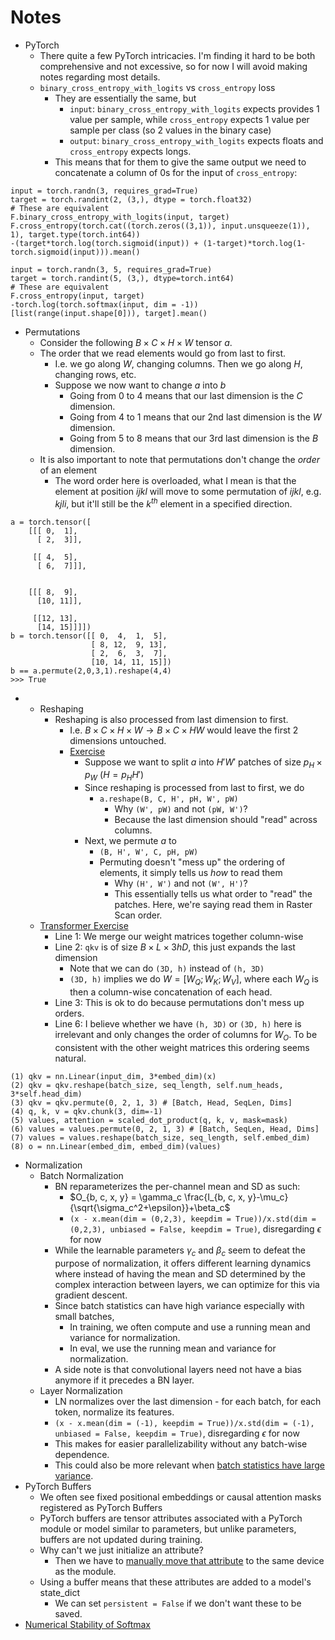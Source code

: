 # Notes

- PyTorch
  - There quite a few PyTorch intricacies. I'm finding it hard to be both comprehensive and not excessive, so for now I will avoid making notes regarding most details.
  - `binary_cross_entropy_with_logits` vs `cross_entropy` loss
    - They are essentially the same, but 
      - `input`: `binary_cross_entropy_with_logits` expects provides 1 value per sample, while `cross_entropy` expects 1 value per sample per class (so 2 values in the binary case)
      - `output`: `binary_cross_entropy_with_logits` expects floats and `cross_entropy` expects longs. 
    - This means that for them to give the same output we need to concatenate a column of 0s for the input of `cross_entropy`:
```
input = torch.randn(3, requires_grad=True)
target = torch.randint(2, (3,), dtype = torch.float32)
# These are equivalent
F.binary_cross_entropy_with_logits(input, target)
F.cross_entropy(torch.cat((torch.zeros((3,1)), input.unsqueeze(1)), 1), target.type(torch.int64))
-(target*torch.log(torch.sigmoid(input)) + (1-target)*torch.log(1-torch.sigmoid(input))).mean()

input = torch.randn(3, 5, requires_grad=True)
target = torch.randint(5, (3,), dtype=torch.int64)
# These are equivalent
F.cross_entropy(input, target)
-torch.log(torch.softmax(input, dim = -1))[list(range(input.shape[0])), target].mean()
```
  - Permutations
    - Consider the following $B \times C \times H \times W$ tensor $a$.
    - The order that we read elements would go from last to first.
      - I.e. we go along $W$, changing columns. Then we go along $H$, changing rows, etc. 
      - Suppose we now want to change $a$ into $b$
        - Going from 0 to 4 means that our last dimension is the $C$ dimension. 
        - Going from 4 to 1 means that our 2nd last dimension is the $W$ dimension. 
        - Going from 5 to 8 means that our 3rd last dimension is the $B$ dimension. 
    - It is also important to note that permutations don't change the _order_ of an element
      - The word order here is overloaded, what I mean is that the element at position $ijkl$ will move to some permutation of $ijkl$, e.g. $kjli$, but it'll still be the $k^{th}$ element in a specified direction.  
```
a = torch.tensor([
    [[[ 0,  1],
      [ 2,  3]],

     [[ 4,  5],
      [ 6,  7]]],


    [[[ 8,  9],
      [10, 11]],

     [[12, 13],
      [14, 15]]]])
b = torch.tensor([[ 0,  4,  1,  5],
                  [ 8, 12,  9, 13],
                  [ 2,  6,  3,  7],
                  [10, 14, 11, 15]])
b == a.permute(2,0,3,1).reshape(4,4)
>>> True
```
  - - Reshaping
      - Reshaping is also processed from last dimension to first.
        - I.e. $B \times C \times H \times W \rightarrow B \times C \times HW$ would leave the first 2 dimensions untouched. 
        - [Exercise](https://uvadlc-notebooks.readthedocs.io/en/latest/tutorial_notebooks/tutorial15/Vision_Transformer.html)
          - Suppose we want to split $a$ into $H'W'$ patches of size $p_H \times p_W$ ($H=p_HH'$)
          - Since reshaping is processed from last to first, we do
            - `a.reshape(B, C, H', pH, W', pW)`
              - Why `(W', pW)` and not `(pW, W')`?
              - Because the last dimension should "read" across columns.
          - Next, we permute $a$ to
            - `(B, H', W', C, pH, pW)`
            - Permuting doesn't "mess up" the ordering of elements, it simply tells us _how_ to read them
              - Why `(H', W')` and not `(W', H')`?
              - This essentially tells us what order to "read" the patches. Here, we're saying read them in Raster Scan order.
    - [Transformer Exercise](https://github.com/phlippe/uvadlc_notebooks/blob/master/docs/tutorial_notebooks/tutorial6/Transformers_and_MHAttention.ipynb)
      - Line 1: We merge our weight matrices together column-wise
      - Line 2: `qkv` is of size $B \times L \times 3hD$, this just expands the last dimension
        - Note that we can do `(3D, h)` instead of `(h, 3D)`
        - `(3D, h)` implies we do $W = [W_Q ; W_K ; W_V]$, where each $W_Q$ is then a column-wise concatenation of each head. 
      - Line 3: This is ok to do because permutations don't mess up orders. 
      - Line 6: I believe whether we have `(h, 3D)` or `(3D, h)` here is irrelevant and only changes the order of columns for $W_O$. To be consistent with the other weight matrices this ordering seems natural.
```
(1) qkv = nn.Linear(input_dim, 3*embed_dim)(x)
(2) qkv = qkv.reshape(batch_size, seq_length, self.num_heads, 3*self.head_dim)
(3) qkv = qkv.permute(0, 2, 1, 3) # [Batch, Head, SeqLen, Dims]
(4) q, k, v = qkv.chunk(3, dim=-1)
(5) values, attention = scaled_dot_product(q, k, v, mask=mask)
(6) values = values.permute(0, 2, 1, 3) # [Batch, SeqLen, Head, Dims]
(7) values = values.reshape(batch_size, seq_length, self.embed_dim)
(8) o = nn.Linear(embed_dim, embed_dim)(values)
```
- Normalization
  - Batch Normalization
    - BN reparameterizes the per-channel mean and SD as such:
      - $O_{b, c, x, y} = \gamma_c \frac{I_{b, c, x, y}-\mu_c}{\sqrt{\sigma_c^2+\epsilon}}+\beta_c$
      - `(x - x.mean(dim = (0,2,3), keepdim = True))/x.std(dim = (0,2,3), unbiased = False, keepdim = True)`, disregarding $\epsilon$ for now
    - While the learnable parameters $\gamma_c$ and $\beta_c$ seem to defeat the purpose of normalization, it offers different learning dynamics where instead of having the mean and SD determined by the complex interaction between layers, we can optimize for this via gradient descent. 
    - Since batch statistics can have high variance especially with small batches,
      - In training, we often compute and use a running mean and variance for normalization.
      - In eval, we use the running mean and variance for normalization.
    - A side note is that convolutional layers need not have a bias anymore if it precedes a BN layer.
  - Layer Normalization
    - LN normalizes over the last dimension - for each batch, for each token, normalize its features.
    - `(x - x.mean(dim = (-1), keepdim = True))/x.std(dim = (-1), unbiased = False, keepdim = True)`, disregarding $\epsilon$ for now
    - This makes for easier parallelizability without any batch-wise dependence.
    - This could also be more relevant when [batch statistics have large variance](https://arxiv.org/pdf/2003.07845v1).
- PyTorch Buffers
  - We often see fixed positional embeddings or causal attention masks registered as PyTorch Buffers
  - PyTorch buffers are tensor attributes associated with a PyTorch module or model similar to parameters, but unlike parameters, buffers are not updated during training.
  - Why can't we just initialize an attribute?
    - Then we have to [manually move that attribute](https://github.com/rasbt/LLMs-from-scratch/blob/main/ch03/03_understanding-buffers/understanding-buffers.ipynb) to the same device as the module.
  - Using a buffer means that these attributes are added to a model's state_dict
    - We can set `persistent = False` if we don't want these to be saved. 
- [Numerical Stability of Softmax](https://jaykmody.com/blog/stable-softmax/)